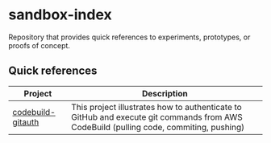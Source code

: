 # sandbox-index

Repository that provides quick references to experiments, prototypes, or proofs of concept.

## Quick references

| Project                                                         | Description                                                                                                                           |
| --------------------------------------------------------------- | ------------------------------------------------------------------------------------------------------------------------------------- |
| [codebuild-gitauth](https://github.com/dtudo/codebuild-gitauth) | This project illustrates how to authenticate to GitHub and execute git commands from AWS CodeBuild (pulling code, commiting, pushing) |

